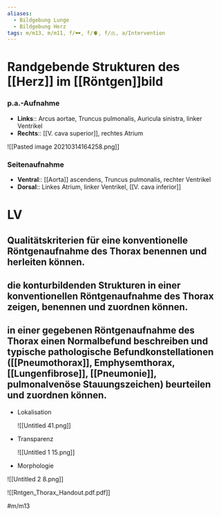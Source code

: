 ```yaml
---
aliases:
  - Bildgebung Lunge
  - Bildgebung Herz
tags: m/m13, m/m11, f/🕶️, f/🫀, f/🫁, a/Intervention
---
```


# Randgebende Strukturen des [[Herz]] im [[Röntgen]]bild
### p.a.-Aufnahme
- **Links**:: Arcus aortae, Truncus pulmonalis, Auricula sinistra, linker Ventrikel
- **Rechts**:: [[V. cava superior]], rechtes Atrium

![[Pasted image 20210314164258.png]]

### Seitenaufnahme
- **Ventral**:: [[Aorta]] ascendens, Truncus pulmonalis, rechter Ventrikel
- **Dorsal**:: Linkes Atrium, linker Ventrikel, [[V. cava inferior]]



# LV


## Qualitätskriterien für eine konventionelle Röntgenaufnahme des Thorax benennen und herleiten können. 

## die konturbildenden Strukturen in einer konventionellen Röntgenaufnahme des Thorax zeigen, benennen und zuordnen können. 

## in einer gegebenen Röntgenaufnahme des Thorax einen Normalbefund beschreiben und typische pathologische Befundkonstellationen ([[Pneumothorax]], Emphysemthorax, [[Lungenfibrose]], [[Pneumonie]], pulmonalvenöse Stauungszeichen) beurteilen und zuordnen können. 

- Lokalisation

    ![[Untitled 41.png]]

- Transparenz

    ![[Untitled 1 15.png]]

- Morphologie

![[Untitled 2 8.png]]

![[Rntgen_Thorax_Handout.pdf.pdf]]

#m/m13